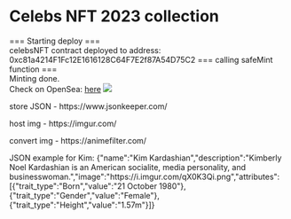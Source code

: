 # Celebs NFT 2023 collection

=== Starting deploy ===<br>
celebsNFT contract deployed to address:  0xc81a4214F1Fc12E1616128C64F7E2f87A54D75C2
=== calling safeMint function ===<br>
Minting done.<br>
Check on OpenSea: <a href="https://testnets.opensea.io/assets/goerli/0xc81a4214f1fc12e1616128c64f7e2f87a54d75c2/0">here</a>
<img src='https://i.imgur.com/qX0K3Qi.png'>


<p>store JSON - https://www.jsonkeeper.com/<p>
<p>host img - https://imgur.com/<p>
<p>convert img - https://animefilter.com/<p>


<p>JSON example for Kim: {"name":"Kim Kardashian","description":"Kimberly Noel Kardashian is an American socialite, media personality, and businesswoman.","image":"https://i.imgur.com/qX0K3Qi.png","attributes":[{"trait_type":"Born","value":"21 October 1980"},{"trait_type":"Gender","value":"Female"},{"trait_type":"Height","value":"1.57m"}]}<p>

